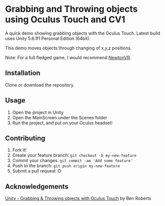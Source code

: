 # Grabbing and Throwing objects using Oculus Touch and CV1

A quick demo showing grabbing objects with the Oculus Touch. 
Latest build uses Unity 5.6.1f1 Personal Edition (64bit).

This demo moves objects through changing of x,y,z positions.

Note: For a full fledged game, I would recommend [NewtonVR](https://github.com/TomorrowTodayLabs/NewtonVR).
## Installation

Clone or download the repository.

## Usage

1. Open the project in Unity
2. Open the MainScreen under the Scenes folder
3. Run the project, and put on your Oculus headset!

## Contributing

1. Fork it!
2. Create your feature branch: `git checkout -b my-new-feature`
3. Commit your changes: `git commit -am 'Add some feature'`
4. Push to the branch: `git push origin my-new-feature`
5. Submit a pull request :D

## Acknowledgements 

[Unity - Grabbing & Throwing objects with Oculus Touch](https://www.youtube.com/watch?v=mFFta9OszzA&t) by Ben Roberts